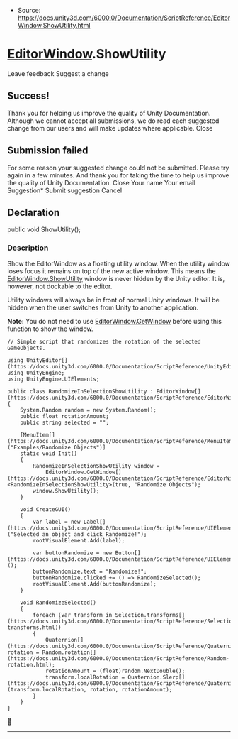 * Source: https://docs.unity3d.com/6000.0/Documentation/ScriptReference/EditorWindow.ShowUtility.html

#  [EditorWindow](https://docs.unity3d.com/6000.0/Documentation/ScriptReference/EditorWindow.html).ShowUtility
Leave feedback
Suggest a change
## Success!
Thank you for helping us improve the quality of Unity Documentation. Although we cannot accept all submissions, we do read each suggested change from our users and will make updates where applicable.
Close
## Submission failed
For some reason your suggested change could not be submitted. Please <a>try again</a> in a few minutes. And thank you for taking the time to help us improve the quality of Unity Documentation.
Close
Your name Your email Suggestion* Submit suggestion
Cancel
## Declaration
public void ShowUtility(); 
### Description
Show the EditorWindow as a floating utility window.
When the utility window loses focus it remains on top of the new active window. This means the [EditorWindow.ShowUtility](https://docs.unity3d.com/6000.0/Documentation/ScriptReference/EditorWindow.ShowUtility.html) window is never hidden by the Unity editor. It is, however, not dockable to the editor.  
  
Utility windows will always be in front of normal Unity windows. It will be hidden when the user switches from Unity to another application.  
  
**Note:** You do not need to use [EditorWindow.GetWindow](https://docs.unity3d.com/6000.0/Documentation/ScriptReference/EditorWindow.GetWindow.html) before using this function to show the window. 
```
// Simple script that randomizes the rotation of the selected GameObjects.

using UnityEditor[](https://docs.unity3d.com/6000.0/Documentation/ScriptReference/UnityEditor.html);
using UnityEngine;
using UnityEngine.UIElements;

public class RandomizeInSelectionShowUtility : EditorWindow[](https://docs.unity3d.com/6000.0/Documentation/ScriptReference/EditorWindow.html)
{
    System.Random random = new System.Random();
    public float rotationAmount;
    public string selected = "";

    [MenuItem[](https://docs.unity3d.com/6000.0/Documentation/ScriptReference/MenuItem.html)("Examples/Randomize Objects")]
    static void Init()
    {
        RandomizeInSelectionShowUtility window =
            EditorWindow.GetWindow[](https://docs.unity3d.com/6000.0/Documentation/ScriptReference/EditorWindow.GetWindow.html)<RandomizeInSelectionShowUtility>(true, "Randomize Objects");
        window.ShowUtility();
    }

    void CreateGUI()
    {
        var label = new Label[](https://docs.unity3d.com/6000.0/Documentation/ScriptReference/UIElements.Label.html)("Selected an object and click Randomize!");
        rootVisualElement.Add(label);

        var buttonRandomize = new Button[](https://docs.unity3d.com/6000.0/Documentation/ScriptReference/UIElements.Button.html)();
        buttonRandomize.text = "Randomize!";
        buttonRandomize.clicked += () => RandomizeSelected();
        rootVisualElement.Add(buttonRandomize);
    }

    void RandomizeSelected()
    {
        foreach (var transform in Selection.transforms[](https://docs.unity3d.com/6000.0/Documentation/ScriptReference/Selection-transforms.html))
        {
            Quaternion[](https://docs.unity3d.com/6000.0/Documentation/ScriptReference/Quaternion.html) rotation = Random.rotation[](https://docs.unity3d.com/6000.0/Documentation/ScriptReference/Random-rotation.html);
            rotationAmount = (float)random.NextDouble();
            transform.localRotation = Quaternion.Slerp[](https://docs.unity3d.com/6000.0/Documentation/ScriptReference/Quaternion.Slerp.html)(transform.localRotation, rotation, rotationAmount);
        }
    }
}

```

* * *
